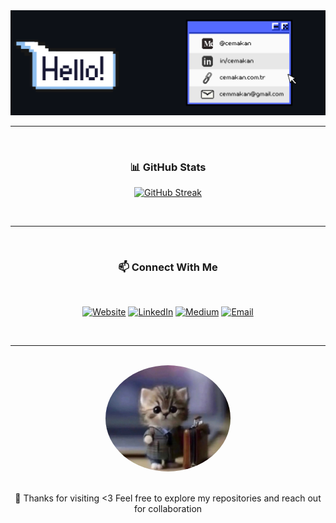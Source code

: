 <div align="center">
  <img src="./header1.png" alt="header"/>


---
  <br />
  <h3>📊 GitHub Stats</h3>

  [![GitHub Streak](https://github-readme-streak-stats.herokuapp.com?user=CemAkan&theme=dark&hide_border=true&date_format=j%20M%5B%20Y%5D)](https://git.io/streak-stats)
  
  <br />

---

  <br />

  <h3>📫 Connect With Me</h3>
  <br />
  
  [![Website](https://img.shields.io/badge/Website-FF5722?style=for-the-badge&logo=google-chrome&logoColor=white)](https://cemakan.com.tr)
  [![LinkedIn](https://img.shields.io/badge/LinkedIn-0077B5?style=for-the-badge&logo=linkedin&logoColor=white)](https://linkedin.com/in/cemakan)
  [![Medium](https://img.shields.io/badge/Medium-12100E?style=for-the-badge&logo=medium&logoColor=white)](https://medium.com/@cemakan)
  [![Email](https://img.shields.io/badge/Email-D14836?style=for-the-badge&logo=gmail&logoColor=white)](mailto:cemmakan@gmail.com)

<br />

---

<br />
  <img src="./cool_cat.jpg" alt="Cool Cat" width="200" style="border-radius: 50%;" />
  <br />
  <br />
  <p>💙 Thanks for visiting <3 Feel free to explore my repositories and reach out for collaboration</p>
</div>
